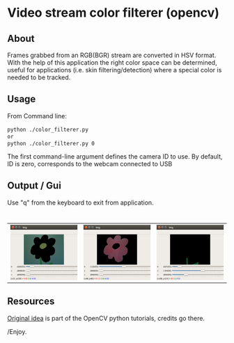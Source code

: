 # Video stream color filterer (opencv)


## About

Frames grabbed from an RGB(BGR) stream are converted in HSV format. With the help of this application the right color space can be determined, useful for applications (i.e. skin filtering/detection) where a special color is needed to be tracked.

## Usage

From Command line:
```
python ./color_filterer.py
or 
python ./color_filterer.py 0
```
The first command-line argument defines the camera ID to use. By default, ID is zero, corresponds to the webcam connected to USB

## Output / Gui
Use "q" from the keyboard to exit from application.
<table>
<h1 align="left">
<tr>
  <th>
  <a name="flower" href=""><img src="./images/flower.png" alt="400" width="400"></a>
  </th>
  <th>
  <a name="red part" href=""><img src="./images/red.png" alt="400" width="400"></a>
  </th>
  <th>
  <a name="green part" href=""><img src="./images/green.png" alt="400" width="400"></a>
  </th>
</tr>
</h1>
</table>


## Resources

[Original idea](https://opencv-python-tutroals.readthedocs.io/en/latest/py_tutorials/py_imgproc/py_colorspaces/py_colorspaces.html#converting-colorspaces) is part of the OpenCV python tutorials, credits go there.

/Enjoy.
